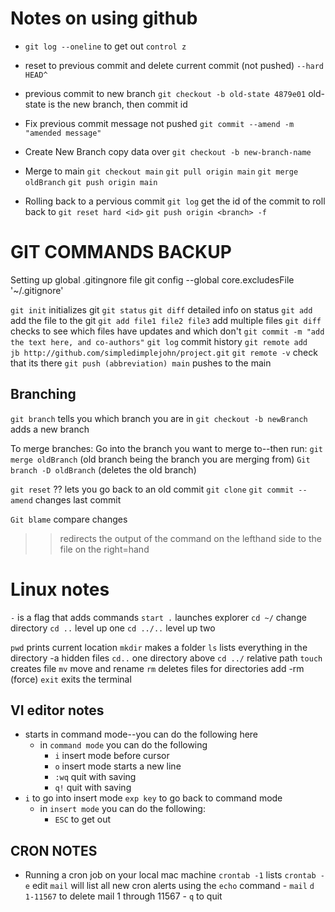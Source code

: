 # Notes on using github


- `git log --oneline` to get out `control z`
- reset to previous commit and delete current commit (not pushed)
    `--hard HEAD^`
- previous commit to new branch
    `git checkout -b old-state 4879e01` old-state is the new branch, then commit id
- Fix previous commit message not pushed
    `git commit --amend -m "amended message"`
- Create New Branch copy data over
    `git checkout -b new-branch-name`

- Merge to main
    `git checkout main`
    `git pull origin main`
    `git merge oldBranch`
    `git push origin main`

- Rolling back to a pervious commit
    `git log` get the id of the commit to roll back to
    `git reset hard <id>`
    `git push origin <branch> -f`


# GIT COMMANDS BACKUP 

Setting up global .gitingnore file
git config --global core.excludesFile '~/.gitignore'

`git init`	initializes git
`git status`
`git diff`	detailed info on status
`git add`		add the file to the git
`git add file1 file2 file3`   add multiple files
`git diff` 	checks to see which files have updates and which don't 
`git commit -m "add the text here, and co-authors"`
`git log`		commit history
`git remote add 	jb http://github.com/simpledimplejohn/project.git`
`git remote -v`	check that its there
`git push (abbreviation) main`	pushes to the main


## Branching
`git branch`	tells you which branch you are in
`git checkout -b newBranch`  adds a new branch

To merge branches:
Go into the branch you want to merge to--then run:
`git merge oldBranch`  (old branch being the branch you are merging from)
`Git branch -D oldBranch`  (deletes the old branch)


`git reset`	?? lets you go back to an old commit
`git clone`	
`git commit --amend` changes last commit

`Git blame` 	compare changes

>> redirects the output of the command on the lefthand side to the file on the right=hand



# Linux notes 
`-` is a flag that adds commands
`start .` 	launches explorer
`cd ~/`  	change directory
`cd ..`      level up one
`cd ../..`	level up two

`pwd` 		prints current location
`mkdir`  	makes a folder
`ls`  		lists everything in the directory -a hidden files
`cd..`		one directory above
`cd ../` 	relative path
`touch`		creates file
`mv`		move and rename
`rm`		deletes files for directories add -rm (force)
`exit`		exits the terminal

## VI editor notes
- starts in command mode--you can do the following here
    - in   `command mode` you can do the following
        - `i` insert mode before cursor
        - `o` insert mode starts a new line
        - `:wq` quit with saving
        - `q!` quit with saving
- `i` to go into insert mode `exp key` to go back to command mode
    - in `insert mode` you can do the following:
        - `ESC` to get out

## CRON NOTES
- Running a cron job on your local mac machine
    `crontab -1` lists
    `crontab -e` edit
    `mail` will list all new cron alerts using the `echo` command
        - `mail` `d 1-11567` to delete mail 1 through 11567
        - `q` to quit
